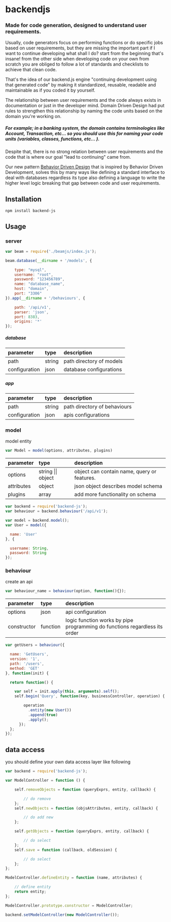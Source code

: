 # backendjs

### Made for code generation, designed to understand user requirements.

Usually, code generators focus on performing functions or do specific jobs based on user requirements, but they are missing the important part if I want to continue developing what shall I do? start from the beginning that's insane! from the other side when developing code on your own from scratch you are obliged to follow a lot of standards and checklists to achieve that clean code.

That's the idea of our backend.js engine "continuing development using that generated code" by making it standardized, reusable, readable and maintainable as if you coded it by yourself.

The relationship between user requirements and the code always exists in documentation or just in the developer mind. Domain Driven Design had put rules to strengthen this relationship by naming the code units based on the domain you're working on.

##### For example; in a banking system, the domain contains terminologies like Account, Transaction, etc... so you should use this for naming your code units \(variables, classes, functions, etc... \).

Despite that, there is no strong relation between user requirements and the code that is where our goal "lead to continuing" came from.

Our new pattern [Behavior Driven Design](https://github.com/QuaNode/backendjs/wiki/Behavior-driven-design) that is inspired by Behavior Driven Development, solves this by many ways like defining a standard interface to deal with databases regardless its type also defining a language to write the higher level logic breaking that gap between code and user requirements.

## Installation

```
npm install backend-js
```

## Usage

### server

```js
var beam = require('./beamjs/index.js');

beam.database(__dirname + '/models', {

    type: "mysql",
    username: "root",
    password: "123456789",
    name: "database_name",
    host: "domain",
    port: "3306"
}).app(__dirname + '/behaviours', {

    path: '/api/v1',
    parser: 'json',
    port: 8383,
    origins: '*'
});

```

##### database

| parameter | type | description |
| :--- | :--- | :--- |
| path | string | path directory of models |
| configuration | json | database configurations |

##### app

| parameter | type | description |
| :--- | :--- | :--- |
| path | string | path directory of behaviours |
| configuration | json | apis configurations |

### model

model entity

```js
var Model = model(options, attributes, plugins)
```

| parameter | type | description |
| :--- | :--- | :--- |
| options | string \|\| object | object can contain name, query or features. |
| attributes | object | json object describes model schema |
| plugins | array | add more functionality on schema |

```js
var backend = require('backend-js');
var behaviour = backend.behaviour('/api/v1');

var model = backend.model();
var User = model({

  name: 'User'
}, {

  username: String,
  password: String
});
```

### behaviour

create an api

```js
var behaviour_name = behaviour(option, function(){});
```

| parameter | type | description |
| :--- | :--- | :--- |
| options | json | api configuration |
| constructor | function | logic function works by pipe programming do functions regardless its order |

```js
var getUsers = behaviour({

  name: 'GetUsers',
  version: '1',
  path: '/users',
  method: 'GET'
}, function(init) {

  return function() {

    var self = init.apply(this, arguments).self();
    self.begin('Query', function(key, businessController, operation) {

        operation
          .entity(new User())
          .append(true)
          .apply();
      });
  };
});
```

## data access

you should define your own data access layer like following

```js
var backend = require('backend-js');

var ModelController = function () {

    self.removeObjects = function (queryExprs, entity, callback) {

        // do remove
    };
    self.newObjects = function (objsAttributes, entity, callback) {

        // do add new
    };

    self.getObjects = function (queryExprs, entity, callback) {

        // do select
    };
    self.save = function (callback, oldSession) {

        // do select
    };
};

ModelController.defineEntity = function (name, attributes) {

    // define entity
    return entity;
};

ModelController.prototype.constructor = ModelController;

backend.setModelController(new ModelController());
```



